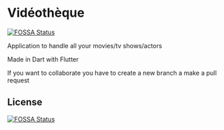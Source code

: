 # Vidéothèque
[![FOSSA Status](https://app.fossa.com/api/projects/git%2Bgithub.com%2FTotodore%2FVideotheque.svg?type=shield)](https://app.fossa.com/projects/git%2Bgithub.com%2FTotodore%2FVideotheque?ref=badge_shield)


Application to handle all your movies/tv shows/actors

Made in Dart with Flutter

If you want to collaborate you have to create a new branch a make a pull request


## License
[![FOSSA Status](https://app.fossa.com/api/projects/git%2Bgithub.com%2FTotodore%2FVideotheque.svg?type=large)](https://app.fossa.com/projects/git%2Bgithub.com%2FTotodore%2FVideotheque?ref=badge_large)